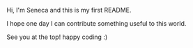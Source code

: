 Hi, I'm Seneca and this is my first README.


I hope one day I can contribute something useful to this world.

See you at the top!
happy coding :)